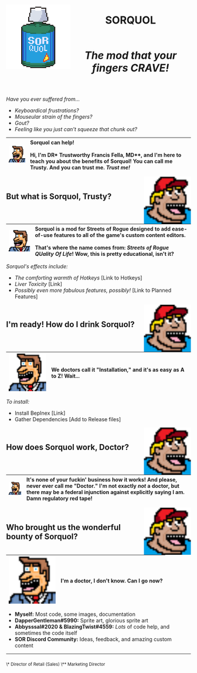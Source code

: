 ﻿<p align="center">
<img width="175" src="Images/Sorquol_512x512.png" alt="Sorquol" align="left">
</p>

<h1 align="center">
SORQUOL
<em>
<br><br>

The mod that your fingers CRAVE!
</em>
</h1>
<br>

*Have you ever suffered from...*
- *Keyboardical frustrations?*
- *Mouseular strain of the fingers?*
- *Gout?*
- *Feeling like you just can't squeeze that chunk out?*

|<img width="128" src="Images/Trusty_32x32.png">|Sorquol can help!<br><br>Hi, I'm DR* Trustworthy Francis Fella, MD**, and I'm here to teach you about the benefits of Sorquol! You can call me Trusty. And you can trust me. *Trust me!*
|:---|:---|

<img width="128" src="Images/Billy_32x32.png" align="right">
<h2><br>
But what is Sorquol, Trusty?
</h2>

|<img width="128" src="Images/Trusty_32x32.png">|Sorquol is a mod for Streets of Rogue designed to add ease-of-use features to all of the game's custom content editors. <br><br>That's where the name comes from: *Streets of Rogue QUality Of Life*! Wow, this is pretty educational, isn't it?
|:---|:---|

*Sorquol's effects include:*
- *The comforting warmth of Hotkeys* [Link to Hotkeys]
- *Liver Toxicity* [Link]
- *Possibly even more fabulous features, possibly!* [Link to Planned Features]

<img width="128" src="Images/Billy_32x32.png" align="right">
<h2><br>
I'm ready! How do I drink Sorquol?
</h2>

|<img width="128" src="Images/Trusty_32x32.png">|We doctors call it "Installation," and it's as easy as A to Z! Wait...
|:---|:---|

*To install:*
- Install BepInex [Link]
- Gather Dependencies [Add to Release files]

<img width="128" src="Images/Billy_32x32.png" align="right">
<h2><br>
How does Sorquol work, Doctor?
</h2>

|<img width="128" src="Images/Trusty_32x32.png">|It's none of your fuckin' business how it works! And please, never ever call me "Doctor." I'm not exactly *not* a doctor, but there may be a federal injunction against explicitly saying I am. Damn regulatory red tape!
|:---|:---|

<img width="128" src="Images/Billy_32x32.png" align="right">
<h2><br>
Who brought us the wonderful bounty of Sorquol?
</h2>

|<img width="128" src="Images/Trusty_32x32.png">|I'm a doctor, I don't know. Can I go now?
|:---|:---|

- **Myself:** Most code, some images, documentation
- **DapperGentleman#5990:** Sprite art, glorious sprite art
- **Abbysssal#2020 & BlazingTwist#4559:** *Lots* of code help, and sometimes the code itself
- **SOR Discord Community:** Ideas, feedback, and amazing custom content

------
<sub>
\* Director of Retail (Sales)
\** Marketing Director
</sub>